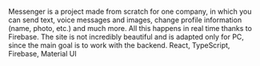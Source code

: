 Messenger is a project made from scratch for one company, in which you can send text, voice messages and images, change profile information (name, photo, etc.) and much more. All this happens in real time thanks to Firebase. The site is not incredibly beautiful and is adapted only for PC, since the main goal is to work with the backend. React, TypeScript, Firebase, Material UI
